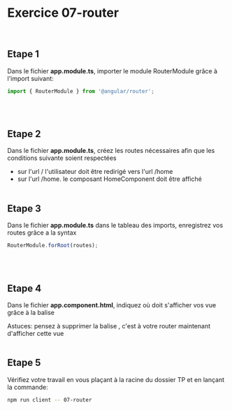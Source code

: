 # Exercice 07-router

<br>

## Etape 1

Dans le fichier **app.module.ts**, importer le module RouterModule grâce à l'import suivant:

```javascript
import { RouterModule } from '@angular/router';
```

<br><br>

## Etape 2

Dans le fichier **app.module.ts**, créez les routes nécessaires afin que les conditions suivante soient respectées

-   sur l'url / l'utilisateur doit être redirigé vers l'url /home
-   sur l'url /home. le composant HomeComponent doit être affiché
    <br><br>

## Etape 3

Dans le fichier **app.module.ts** dans le tableau des imports, enregistrez vos routes grâce a la syntax

```javascript
RouterModule.forRoot(routes);
```

<br><br>

## Etape 4

Dans le fichier **app.component.html**, indiquez où doit s'afficher vos vue grâce à la balise <router-outlet>

Astuces: pensez à supprimer la balise <sfeir-home>, c'est à votre router maintenant d'afficher cette vue
<br><br>

## Etape 5

Vérifiez votre travail en vous plaçant à la racine du dossier TP et en lançant la commande:

```bash
npm run client -- 07-router
```

